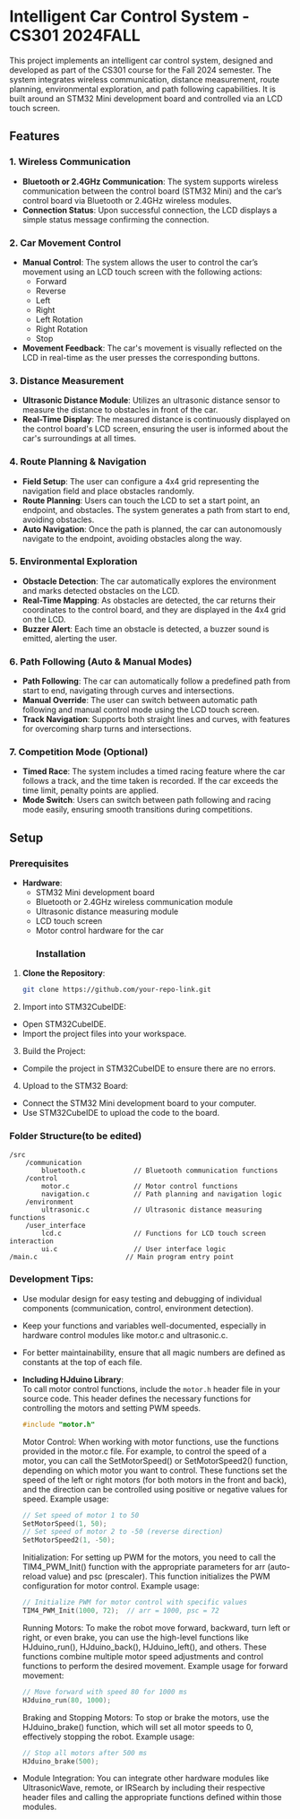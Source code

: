 # Intelligent Car Control System - CS301 2024FALL

This project implements an intelligent car control system, designed and developed as part of the CS301 course for the Fall 2024 semester. The system integrates wireless communication, distance measurement, route planning, environmental exploration, and path following capabilities. It is built around an STM32 Mini development board and controlled via an LCD touch screen.

## Features

### 1. **Wireless Communication**
- **Bluetooth or 2.4GHz Communication**: The system supports wireless communication between the control board (STM32 Mini) and the car’s control board via Bluetooth or 2.4GHz wireless modules.
- **Connection Status**: Upon successful connection, the LCD displays a simple status message confirming the connection.

### 2. **Car Movement Control**
- **Manual Control**: The system allows the user to control the car’s movement using an LCD touch screen with the following actions:
  - Forward
  - Reverse
  - Left
  - Right
  - Left Rotation
  - Right Rotation
  - Stop
- **Movement Feedback**: The car's movement is visually reflected on the LCD in real-time as the user presses the corresponding buttons.

### 3. **Distance Measurement**
- **Ultrasonic Distance Module**: Utilizes an ultrasonic distance sensor to measure the distance to obstacles in front of the car.
- **Real-Time Display**: The measured distance is continuously displayed on the control board's LCD screen, ensuring the user is informed about the car's surroundings at all times.

### 4. **Route Planning & Navigation**
- **Field Setup**: The user can configure a 4x4 grid representing the navigation field and place obstacles randomly.
- **Route Planning**: Users can touch the LCD to set a start point, an endpoint, and obstacles. The system generates a path from start to end, avoiding obstacles.
- **Auto Navigation**: Once the path is planned, the car can autonomously navigate to the endpoint, avoiding obstacles along the way.

### 5. **Environmental Exploration**
- **Obstacle Detection**: The car automatically explores the environment and marks detected obstacles on the LCD.
- **Real-Time Mapping**: As obstacles are detected, the car returns their coordinates to the control board, and they are displayed in the 4x4 grid on the LCD.
- **Buzzer Alert**: Each time an obstacle is detected, a buzzer sound is emitted, alerting the user.

### 6. **Path Following (Auto & Manual Modes)**
- **Path Following**: The car can automatically follow a predefined path from start to end, navigating through curves and intersections.
- **Manual Override**: The user can switch between automatic path following and manual control mode using the LCD touch screen.
- **Track Navigation**: Supports both straight lines and curves, with features for overcoming sharp turns and intersections.

### 7. **Competition Mode (Optional)**
- **Timed Race**: The system includes a timed racing feature where the car follows a track, and the time taken is recorded. If the car exceeds the time limit, penalty points are applied.
- **Mode Switch**: Users can switch between path following and racing mode easily, ensuring smooth transitions during competitions.

## Setup

### Prerequisites
- **Hardware**:
  - STM32 Mini development board
  - Bluetooth or 2.4GHz wireless communication module
  - Ultrasonic distance measuring module
  - LCD touch screen
  - Motor control hardware for the car
    ### Installation

1. **Clone the Repository**:
   ```bash
   git clone https://github.com/your-repo-link.git
   ```
2. Import into STM32CubeIDE:
- Open STM32CubeIDE.
- Import the project files into your workspace.
3. Build the Project:
- Compile the project in STM32CubeIDE to ensure there are no errors.
4. Upload to the STM32 Board:
- Connect the STM32 Mini development board to your computer.
- Use STM32CubeIDE to upload the code to the board.

### Folder Structure(to be edited)
```
/src
    /communication
        bluetooth.c            // Bluetooth communication functions
    /control
        motor.c                // Motor control functions
        navigation.c           // Path planning and navigation logic
    /environment
        ultrasonic.c           // Ultrasonic distance measuring functions
    /user_interface
        lcd.c                  // Functions for LCD touch screen interaction
        ui.c                   // User interface logic
/main.c                      // Main program entry point
```
### Development Tips:
- Use modular design for easy testing and debugging of individual components (communication, control, environment detection).
- Keep your functions and variables well-documented, especially in hardware control modules like motor.c and ultrasonic.c.
- For better maintainability, ensure that all magic numbers are defined as constants at the top of each file.


- **Including HJduino Library**:  
  To call motor control functions, include the `motor.h` header file in your source code. This header defines the necessary functions for controlling the motors and setting PWM speeds.

  ```c
  #include "motor.h"
  ```
  Motor Control: When working with motor functions, use the functions provided in the motor.c file. For example, to control the speed of a motor, you can call the SetMotorSpeed() or SetMotorSpeed2() function, depending on which motor you want to control. These functions set the speed of the left or right motors (for both motors in the front and back), and the direction can be controlled using positive or negative values for speed.
  Example usage:
  ```c
  // Set speed of motor 1 to 50
  SetMotorSpeed(1, 50);
  // Set speed of motor 2 to -50 (reverse direction)
  SetMotorSpeed2(1, -50);
  ```
  Initialization: For setting up PWM for the motors, you need to call the TIM4_PWM_Init() function with the appropriate parameters for arr (auto-reload value) and psc (prescaler). This function initializes the PWM configuration for motor control.
  Example usage:
  ```c
  // Initialize PWM for motor control with specific values
  TIM4_PWM_Init(1000, 72);  // arr = 1000, psc = 72
  ```
  Running Motors: To make the robot move forward, backward, turn left or right, or even brake, you can use the high-level functions like HJduino_run(), HJduino_back(), HJduino_left(), and others. These functions combine multiple motor speed adjustments and control functions to perform the desired movement.
  Example usage for forward movement:
  ```c
  // Move forward with speed 80 for 1000 ms
  HJduino_run(80, 1000);
  ```
  Braking and Stopping Motors: To stop or brake the motors, use the HJduino_brake() function, which will set all motor speeds to 0, effectively stopping the robot.
  Example usage:
  ```c
  // Stop all motors after 500 ms
  HJduino_brake(500);
  ```
- Module Integration: You can integrate other hardware modules like UltrasonicWave, remote, or IRSearch by including their respective header files and calling the appropriate functions defined within those modules. 
